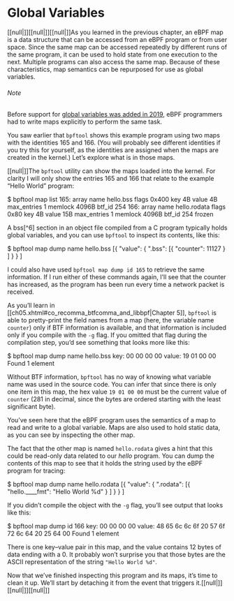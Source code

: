 # Global Variables

[[null|]][[null|]][[null|]]As you learned in the previous chapter, an eBPF map is a data structure that can be accessed from an eBPF program or from user space. Since the same map can be accessed repeatedly by different runs of the same program, it can be used to hold state from one execution to the next. Multiple programs can also access the same map. Because of these characteristics, map semantics can be repurposed for use as global variables.

###### Note

Before support for [global variables was added in 2019](https://oreil.ly/IDftt), eBPF programmers had to write maps explicitly to perform the same task.

You saw earlier that `bpftool` shows this example program using two maps with the identities 165 and 166. (You will probably see different identities if you try this for yourself, as the identities are assigned when the maps are created in the kernel.) Let’s explore what is in those maps.

[[null|]]The `bpftool` utility can show the maps loaded into the kernel. For clarity I will only show the entries 165 and 166 that relate to the example “Hello World” program:

$ bpftool map list
165: array  name hello.bss  flags 0x400
        key 4B  value 4B  max\_entries 1  memlock 4096B
        btf\_id 254
166: array  name hello.rodata  flags 0x80
        key 4B  value 15B  max\_entries 1  memlock 4096B
        btf\_id 254  frozen

A bss[^6] section in an object file compiled from a C program typically holds global variables, and you can use `bpftool` to inspect its contents, like this:

$ bpftool map dump name hello.bss
\[{
        "value": {
            ".bss": \[{
                    "counter": 11127
                }
            \]
        }
    }
\]

I could also have used `bpftool map dump id 165` to retrieve the same information. If I run either of these commands again, I’ll see that the counter has increased, as the program has been run every time a network packet is received.

As you’ll learn in [[ch05.xhtml#co_recomma_btfcomma_and_libbpf|Chapter 5]], `bpftool` is able to pretty-print the field names from a map (here, the variable name `counter`) only if BTF information is available, and that information is included only if you compile with the `-g` flag. If you omitted that flag during the compilation step, you’d see something that looks more like this:

$ bpftool map dump name hello.bss
key: 00 00 00 00  value: 19 01 00 00
Found 1 element

Without BTF information, `bpftool` has no way of knowing what variable name was used in the source code. You can infer that since there is only one item in this map, the hex value `19 01 00 00` must be the current value of `counter` (281 in decimal, since the bytes are ordered starting with the least significant byte).

You’ve seen here that the eBPF program uses the semantics of a map to read and write to a global variable. Maps are also used to hold static data, as you can see by inspecting the other map.

The fact that the other map is named `hello.rodata` gives a hint that this could be read-only data related to our _hello_ program. You can dump the contents of this map to see that it holds the string used by the eBPF program for tracing:

$ bpftool map dump name hello.rodata
\[{
        "value": {
            ".rodata": \[{
                    "hello.\_\_\_\_fmt": "Hello World %d"
                }
            \]
        }
    }
\]

If you didn’t compile the object with the `-g` flag, you’ll see output that looks like this:

$ bpftool map dump id 166
key: 00 00 00 00  value: 48 65 6c 6c 6f 20 57 6f  72 6c 64 20 25 64 00
Found 1 element

There is one key–value pair in this map, and the value contains 12 bytes of data ending with a 0. It probably won’t surprise you that those bytes are the ASCII representation of the string `"Hello World %d"`.

Now that we’ve finished inspecting this program and its maps, it’s time to clean it up. We’ll start by detaching it from the event that triggers it.[[null|]][[null|]][[null|]]